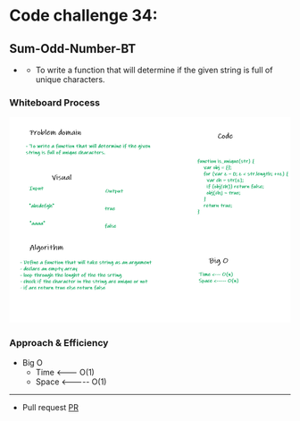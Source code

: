 # Code challenge 34:

## Sum-Odd-Number-BT
<!-- Description of the challenge -->
- - To write a function that will determine if the given string is full of unique characters.

### Whiteboard Process
<!-- Embedded whiteboard image -->

![image](/images/unique.png)

### Approach & Efficiency
<!-- What approach did you take? Discuss Why. What is the Big O space/time for this approach? -->

- Big O 
   - Time <--- O(1)
   - Space <----- O(1)

---------------------------

- Pull request
[PR](https://github.com/Razan-am/data-structures-and-algorithms/pull/40)